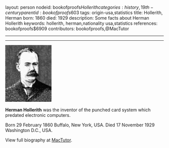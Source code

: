 layout: person
nodeid: bookofproofs$Hollerith
categories: history,19th-century
parentid: bookofproofs$603
tags: origin-usa,statistics
title: Hollerith, Herman
born: 1860
died: 1929
description: Some facts about Herman Hollerith
keywords: hollerith, herman,nationality usa,statistics
references: bookofproofs$6909
contributors: bookofproofs,@MacTutor

---


---

![Hollerith.jpg](https://github.com/bookofproofs/bookofproofs.github.io/blob/main/_sources/_assets/images/portraits/Hollerith.jpg?raw=true)

**Herman Hollerith** was the inventor of the punched card system which predated electronic computers.

Born 29 February 1860 Buffalo, New York, USA. Died 17 November 1929 Washington D.C., USA.


View full biography at [MacTutor](https://mathshistory.st-andrews.ac.uk/Biographies/Hollerith/).
